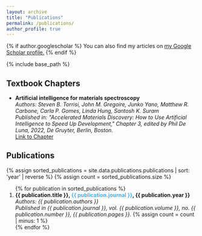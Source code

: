 ```yaml
---
layout: archive
title: "Publications"
permalink: /publications/
author_profile: true
---
```


{% if author.googlescholar %}
  You can also find my articles on <u><a href="{{author.googlescholar}}">my Google Scholar profile</a>.</u>
{% endif %}

{% include base_path %}

<style>
.journal-title {
  color: #4EACE9; /* Change this color to whatever you prefer */
}
</style>

## Textbook Chapters

- **Artificial intelligence for materials spectroscopy**  
  *Authors: Steven B. Torrisi, John M. Gregoire, Junko Yano, Matthew R. Carbone, Carla P. Gomes, Linda Hung, Santosh K. Suram*  
  *Published in: "Accelerated Materials Discovery: How to Use Artificial Intelligence to Speed Up Development," Chapter 3, edited by Phil De Luna, 2022, De Gruyter, Berlin, Boston.*  
  [Link to Chapter](https://doi.org/10.1515/9783110738087-003)

## Publications 

{% assign sorted_publications = site.data.publications.publications | sort: 'year' | reverse %}
{% assign count = sorted_publications.size %}
<ol reversed>
{% for publication in sorted_publications %}
  <li>
    <strong>{{ publication.title }}, <span class="journal-title">{{ publication.journal }}</span>, {{ publication.year }}</strong>  
    <br><em>Authors: {{ publication.authors }}</em>  
    <br><em>Published in {{ publication.journal }}, vol. {{ publication.volume }}, no. {{ publication.number }}, {{ publication.pages }}.</em>
    {% assign count = count | minus: 1 %}
  </li>
{% endfor %}
</ol>